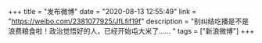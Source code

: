 +++
title = "发布微博"
date = "2020-08-13 12:55:49"
link = "https://weibo.com/2381077925/JfLfif19f"
description = "别纠结吃播是不是浪费粮食啦！政治觉悟好的人，已经开始屯大米了…… "
tags = ["新浪微博"]
+++

